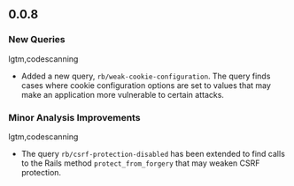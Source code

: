 ## 0.0.8

### New Queries

lgtm,codescanning
* Added a new query, `rb/weak-cookie-configuration`. The query finds cases where cookie configuration options are set to values that may make an application more vulnerable to certain attacks.

### Minor Analysis Improvements

lgtm,codescanning
* The query `rb/csrf-protection-disabled` has been extended to find calls to the Rails method `protect_from_forgery` that may weaken CSRF protection.
